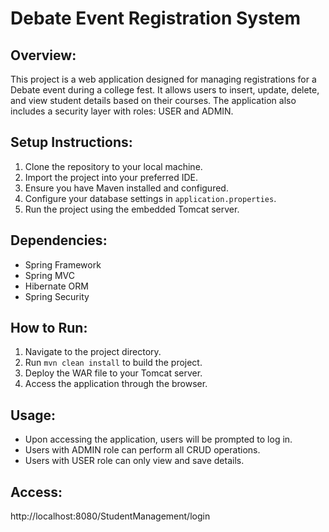 # Debate Event Registration System

## Overview:
This project is a web application designed for managing registrations for a Debate event during a college fest. It allows users to insert, update, delete, and view student details based on their courses. The application also includes a security layer with roles: USER and ADMIN.

## Setup Instructions:
1. Clone the repository to your local machine.
2. Import the project into your preferred IDE.
3. Ensure you have Maven installed and configured.
4. Configure your database settings in `application.properties`.
5. Run the project using the embedded Tomcat server.

## Dependencies:
- Spring Framework
- Spring MVC
- Hibernate ORM
- Spring Security

## How to Run:
1. Navigate to the project directory.
2. Run `mvn clean install` to build the project.
3. Deploy the WAR file to your Tomcat server.
4. Access the application through the browser.

## Usage:
- Upon accessing the application, users will be prompted to log in.
- Users with ADMIN role can perform all CRUD operations.
- Users with USER role can only view and save details.

## Access:
http://localhost:8080/StudentManagement/login

